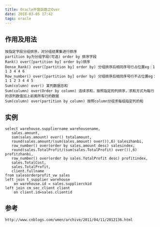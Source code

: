 ```yaml
---
title: Oracle开窗函数之Over
date: 2018-03-05 17:42
tags: oracle
---
```

作用及用法
---
    按指定字段分组排序，对分组结果集进行排序  
    partition by为分组字段(可选) order by 排序字段
    Rank() over([partition by] order by)排序
    Dense_Rank() over([partition by] order by) 分组排序后相同序号行占位置eg：1 1 3 4 4 6
    Row_number() over([partition by] order by) 分组排序后相同序号行不占位置eg：1 1 2 3 4 4 5
    Sum(column) over() 某列数据总和
    Sum(column) over(Order by column) 连续求和，按照指定的列排序，求和方式为每行的该列数值加上前面所有行的数据
    Sum(column) over(partition by column) 按照column分组求每组指定列的和
实例
---
    select warehouse.suppliername warehousename,
       sales.amount,
       sum(sales.amount) over() totalamount,
       round(sales.amount/(sum(sales.amount) over()),6) saleszhanbi,
       row_number() over(order by sales.amount desc) salesindex,
       round(sales.TotalProfit/(sum(sales.TotalProfit) over()),6) profitzhanbi,
       row_number() over(order by sales.TotalProfit desc) profitindex,
       sales.TotalCost,
       sales.TotalProfit,
       client.fullname
    from salesorderprofit_vw sales
    left join t_supplier warehouse
        on warehouse.id = sales.supplierckid
    left join cm_sec_client client
        on client.id=sales.clientid
参考
---
    http://www.cnblogs.com/umen/archive/2011/04/11/2012136.html

